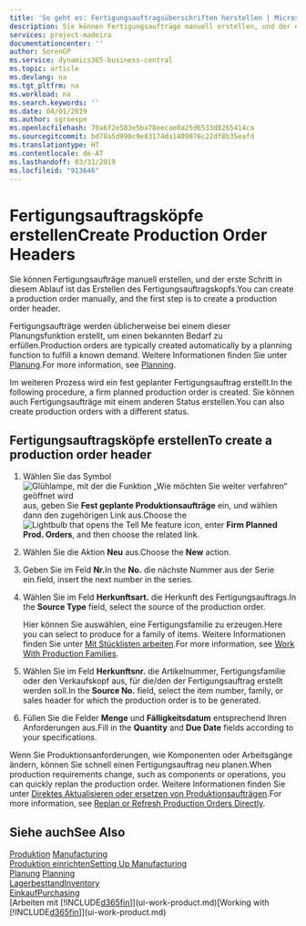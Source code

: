 ```yaml
---
title: 'So geht es: Fertigungsauftragsüberschriften herstellen | Microsoft Docs'
description: Sie können Fertigungsaufträge manuell erstellen, und der erste Schritt in diesem Ablauf ist das Erstellen des Fertigungsauftragskopfs.
services: project-madeira
documentationcenter: ''
author: SorenGP
ms.service: dynamics365-business-central
ms.topic: article
ms.devlang: na
ms.tgt_pltfrm: na
ms.workload: na
ms.search.keywords: ''
ms.date: 04/01/2019
ms.author: sgroespe
ms.openlocfilehash: 70a6f2e583e5ba78eecae0a25d6533d8265414ca
ms.sourcegitcommit: bd78a5d990c9e83174da1409076c22df8b35eafd
ms.translationtype: HT
ms.contentlocale: de-AT
ms.lasthandoff: 03/31/2019
ms.locfileid: "913646"
---
```

# <a name="create-production-order-headers"></a><span data-ttu-id="8d6fe-103">Fertigungsauftragsköpfe erstellen</span><span class="sxs-lookup"><span data-stu-id="8d6fe-103">Create Production Order Headers</span></span>
<span data-ttu-id="8d6fe-104">Sie können Fertigungsaufträge manuell erstellen, und der erste Schritt in diesem Ablauf ist das Erstellen des Fertigungsauftragskopfs.</span><span class="sxs-lookup"><span data-stu-id="8d6fe-104">You can create a production order manually, and the first step is to create a production order header.</span></span>

<span data-ttu-id="8d6fe-105">Fertigungsaufträge werden üblicherweise bei einem dieser Planungsfunktion erstellt, um einen bekannten Bedarf zu erfüllen.</span><span class="sxs-lookup"><span data-stu-id="8d6fe-105">Production orders are typically created automatically by a planning function to fulfill a known demand.</span></span> <span data-ttu-id="8d6fe-106">Weitere Informationen finden Sie unter [Planung](production-planning.md).</span><span class="sxs-lookup"><span data-stu-id="8d6fe-106">For more information, see [Planning](production-planning.md).</span></span>   

<span data-ttu-id="8d6fe-107">Im weiteren Prozess wird ein fest geplanter Fertigungsauftrag erstellt.</span><span class="sxs-lookup"><span data-stu-id="8d6fe-107">In the following procedure, a firm planned production order is created.</span></span> <span data-ttu-id="8d6fe-108">Sie können auch Fertigungsaufträge mit einem anderen Status erstellen.</span><span class="sxs-lookup"><span data-stu-id="8d6fe-108">You can also create production orders with a different status.</span></span>  

## <a name="to-create-a-production-order-header"></a><span data-ttu-id="8d6fe-109">Fertigungsauftragsköpfe erstellen</span><span class="sxs-lookup"><span data-stu-id="8d6fe-109">To create a production order header</span></span>  
1.  <span data-ttu-id="8d6fe-110">Wählen Sie das Symbol ![Glühlampe, mit der die Funktion „Wie möchten Sie weiter verfahren“ geöffnet wird](media/ui-search/search_small.png "Wie möchten Sie weiter verfahren?") aus, geben Sie **Fest geplante Produktionsaufträge** ein, und wählen dann den zugehörigen Link aus.</span><span class="sxs-lookup"><span data-stu-id="8d6fe-110">Choose the ![Lightbulb that opens the Tell Me feature](media/ui-search/search_small.png "Tell me what you want to do") icon, enter **Firm Planned Prod. Orders**, and then choose the related link.</span></span>  
2.  <span data-ttu-id="8d6fe-111">Wählen Sie die Aktion **Neu** aus.</span><span class="sxs-lookup"><span data-stu-id="8d6fe-111">Choose the **New** action.</span></span>  
3.  <span data-ttu-id="8d6fe-112">Geben Sie im Feld **Nr.**</span><span class="sxs-lookup"><span data-stu-id="8d6fe-112">In the **No.**</span></span> <span data-ttu-id="8d6fe-113">die nächste Nummer aus der Serie ein.</span><span class="sxs-lookup"><span data-stu-id="8d6fe-113">field, insert the next number in the series.</span></span>  
4.  <span data-ttu-id="8d6fe-114">Wählen Sie im Feld **Herkunftsart.** die Herkunft des Fertigungsauftrags.</span><span class="sxs-lookup"><span data-stu-id="8d6fe-114">In the **Source Type** field, select the source of the production order.</span></span>

    <span data-ttu-id="8d6fe-115">Hier können Sie auswählen, eine Fertigungsfamilie zu erzeugen.</span><span class="sxs-lookup"><span data-stu-id="8d6fe-115">Here you can select to produce for a family of items.</span></span> <span data-ttu-id="8d6fe-116">Weitere Informationen finden Sie unter [Mit Stücklisten arbeiten](production-how-work-family.md).</span><span class="sxs-lookup"><span data-stu-id="8d6fe-116">For more information, see [Work With Production Families](production-how-work-family.md).</span></span>
5.  <span data-ttu-id="8d6fe-117">Wählen Sie im Feld **Herkunftsnr.** die Artikelnummer, Fertigungsfamilie oder den Verkaufskopf aus, für die/den der Fertigungsauftrag erstellt werden soll.</span><span class="sxs-lookup"><span data-stu-id="8d6fe-117">In the **Source No.** field, select the item number, family, or sales header for which the production order is to be generated.</span></span>  
6.  <span data-ttu-id="8d6fe-118">Füllen Sie die Felder **Menge** und **Fälligkeitsdatum** entsprechend Ihren Anforderungen aus.</span><span class="sxs-lookup"><span data-stu-id="8d6fe-118">Fill in the **Quantity** and **Due Date** fields according to your specifications.</span></span>  

<span data-ttu-id="8d6fe-119">Wenn Sie Produktionsanforderungen, wie Komponenten oder Arbeitsgänge ändern, können Sie schnell  einen Fertigungsauftrag neu planen.</span><span class="sxs-lookup"><span data-stu-id="8d6fe-119">When production requirements change, such as components or operations, you can quickly replan the production order.</span></span> <span data-ttu-id="8d6fe-120">Weitere Informationen finden Sie unter [Direktes Aktualisieren oder ersetzen von Produktionsaufträgen](production-how-to-replan-refresh-production-orders.md).</span><span class="sxs-lookup"><span data-stu-id="8d6fe-120">For more information, see [Replan or Refresh Production Orders Directly](production-how-to-replan-refresh-production-orders.md).</span></span> 

## <a name="see-also"></a><span data-ttu-id="8d6fe-121">Siehe auch</span><span class="sxs-lookup"><span data-stu-id="8d6fe-121">See Also</span></span>  
<span data-ttu-id="8d6fe-122">[Produktion](production-manage-manufacturing.md)  </span><span class="sxs-lookup"><span data-stu-id="8d6fe-122">[Manufacturing](production-manage-manufacturing.md)  </span></span>  
[<span data-ttu-id="8d6fe-123">Produktion einrichten</span><span class="sxs-lookup"><span data-stu-id="8d6fe-123">Setting Up Manufacturing</span></span>](production-configure-production-processes.md)  
<span data-ttu-id="8d6fe-124">[Planung](production-planning.md)    </span><span class="sxs-lookup"><span data-stu-id="8d6fe-124">[Planning](production-planning.md)    </span></span>  
[<span data-ttu-id="8d6fe-125">Lagerbesttand</span><span class="sxs-lookup"><span data-stu-id="8d6fe-125">Inventory</span></span>](inventory-manage-inventory.md)  
[<span data-ttu-id="8d6fe-126">Einkauf</span><span class="sxs-lookup"><span data-stu-id="8d6fe-126">Purchasing</span></span>](purchasing-manage-purchasing.md)  
<span data-ttu-id="8d6fe-127">[Arbeiten mit [!INCLUDE[d365fin](includes/d365fin_md.md)]](ui-work-product.md)</span><span class="sxs-lookup"><span data-stu-id="8d6fe-127">[Working with [!INCLUDE[d365fin](includes/d365fin_md.md)]](ui-work-product.md)</span></span>
